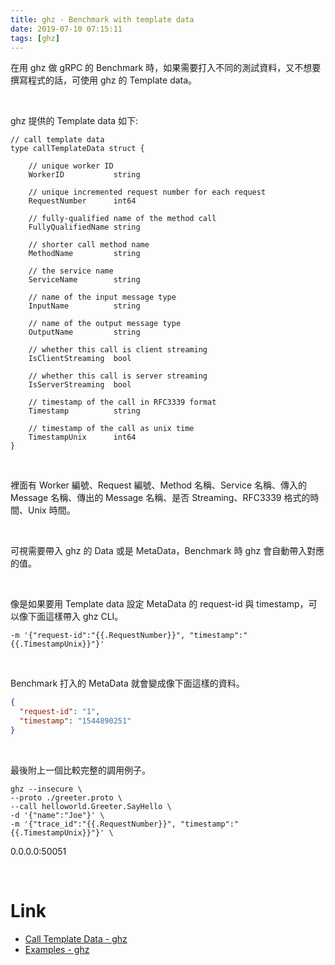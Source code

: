 ```yaml
---
title: ghz - Benchmark with template data
date: 2019-07-10 07:15:11
tags: [ghz]
---
```


在用 ghz 做 gRPC 的 Benchmark 時，如果需要打入不同的測試資料，又不想要撰寫程式的話，可使用 ghz 的 Template data。  

<!-- More -->

</br>


ghz 提供的 Template data 如下:  

```
// call template data
type callTemplateData struct {

    // unique worker ID
    WorkerID           string

    // unique incremented request number for each request
    RequestNumber      int64

    // fully-qualified name of the method call
    FullyQualifiedName string

    // shorter call method name
    MethodName         string

    // the service name
    ServiceName        string

    // name of the input message type
    InputName          string

    // name of the output message type
    OutputName         string

    // whether this call is client streaming
    IsClientStreaming  bool

    // whether this call is server streaming
    IsServerStreaming  bool

    // timestamp of the call in RFC3339 format
    Timestamp          string

    // timestamp of the call as unix time
    TimestampUnix      int64
}
```

</br>


裡面有 Worker 編號、Request 編號、Method 名稱、Service 名稱、傳入的 Message 名稱、傳出的 Message 名稱、是否 Streaming、RFC3339 格式的時間、Unix 時間。  

</br>


可視需要帶入 ghz 的 Data 或是 MetaData，Benchmark 時 ghz 會自動帶入對應的值。  

</br>


像是如果要用 Template data 設定 MetaData 的 request-id 與 timestamp，可以像下面這樣帶入 ghz CLI。  

    -m '{"request-id":"{{.RequestNumber}}", "timestamp":"{{.TimestampUnix}}"}'

</br>


Benchmark 打入的 MetaData 就會變成像下面這樣的資料。

```json
{
  "request-id": "1",
  "timestamp": "1544890251"
}
```

</br>


最後附上一個比較完整的調用例子。  

    ghz --insecure \
    --proto ./greeter.proto \
    --call helloworld.Greeter.SayHello \
    -d '{"name":"Joe"}' \
    -m '{"trace_id":"{{.RequestNumber}}", "timestamp":"{{.TimestampUnix}}"}' \
  0.0.0.0:50051

</br>


Link
====
* [Call Template Data - ghz](https://ghz.sh/docs/calldata)
* [Examples - ghz](https://ghz.sh/docs/examples)
